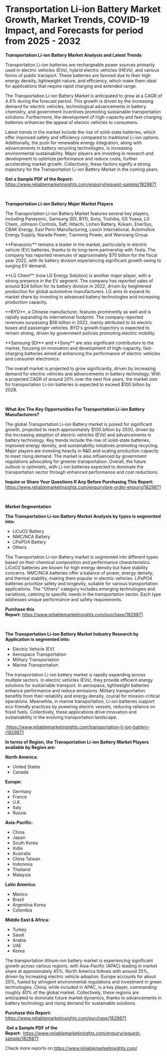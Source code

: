 <p><h1>Transportation Li-ion Battery Market Growth, Market Trends, COVID-19 Impact, and Forecasts for period from 2025 - 2032</h1></p><p><strong>Transportation Li-ion Battery Market Analysis and Latest Trends</strong></p>
<p><p>Transportation Li-ion batteries are rechargeable power sources primarily used in electric vehicles (EVs), hybrid electric vehicles (HEVs), and various forms of public transport. These batteries are favored due to their high energy density, lightweight nature, and efficiency, which make them ideal for applications that require rapid charging and extended range.</p><p>The Transportation Li-ion Battery Market is anticipated to grow at a CAGR of 4.4% during the forecast period. This growth is driven by the increasing demand for electric vehicles, technological advancements in battery chemistry, and government incentives promoting sustainable transportation solutions. Furthermore, the development of high-capacity and fast-charging batteries enhances the appeal of electric vehicles to consumers.</p><p>Latest trends in the market include the rise of solid-state batteries, which offer improved safety and efficiency compared to traditional Li-ion options. Additionally, the push for renewable energy integration, along with advancements in battery recycling technologies, is increasing environmental sustainability. Major players are investing in research and development to optimize performance and reduce costs, further accelerating market growth. Collectively, these factors signify a strong trajectory for the Transportation Li-ion Battery Market in the coming years.</p></p>
<p><strong>Get a Sample PDF of the Report:&nbsp;</strong> <a href="https://www.reliablemarketinsights.com/enquiry/request-sample/1829871?utm_campaign=2302&utm_medium=2&utm_source=Github&utm_content=ia&utm_term=14022025&utm_id=transportation-li-ion-battery">https://www.reliablemarketinsights.com/enquiry/request-sample/1829871</a></p>
<p>&nbsp;</p>
<p><strong>Transportation Li-ion Battery Major Market Players</strong></p>
<p><p>The Transportation Li-ion Battery Market features several key players, including Panasonic, Samsung SDI, BYD, Sony, Toshiba, GS Yuasa, LG Chem, Johnson Controls, Saft, Hitachi, Lishen Battery, Kokam, EnerSys, CBAK Energy, East Penn Manufacturing, Leoch International, Automotive Energy Supply, Narada Power, Tianneng Power, and Wanxiang Group. </p><p>**Panasonic** remains a leader in the market, particularly in electric vehicle (EV) batteries, thanks to its long-term partnership with Tesla. The company has reported revenues of approximately $70 billion for the fiscal year 2022, with its battery division experiencing significant growth owing to surging EV demand.</p><p>**LG Chem** (now LG Energy Solution) is another major player, with a strong presence in the EV segment. The company has reported sales of around $24 billion for its battery division in 2022, driven by heightened production for global automotive manufacturers. LG aims to expand its market share by investing in advanced battery technologies and increasing production capacity.</p><p>**BYD**, a Chinese manufacturer, features prominently as well and is rapidly expanding its international footprint. The company reported revenues surpassing $56 billion in 2022, mainly attributed to its electric buses and passenger vehicles. BYD's growth trajectory is expected to remain strong, driven by government policies promoting electric mobility.</p><p>**Samsung SDI** and **Sony** are also significant contributors to the market, focusing on innovation and development of high-capacity, fast-charging batteries aimed at enhancing the performance of electric vehicles and consumer electronics.</p><p>The overall market is projected to grow significantly, driven by increasing demand for electric vehicles and advancements in battery technology. With a projected CAGR of around 20% over the next five years, the market size for transportation Li-ion batteries is expected to exceed $100 billion by 2028.</p></p>
<p>&nbsp;</p>
<p><strong>What Are The Key Opportunities For Transportation Li-ion Battery Manufacturers?</strong></p>
<p><p>The global Transportation Li-ion Battery market is poised for significant growth, projected to reach approximately $100 billion by 2030, driven by the increasing adoption of electric vehicles (EVs) and advancements in battery technology. Key trends include the rise of solid-state batteries, improved energy density, and sustainability initiatives promoting recycling. Major players are investing heavily in R&D and scaling production capacity to meet rising demand. The market is also influenced by government regulations advocating for greener transportation. Overall, the future outlook is optimistic, with Li-ion batteries expected to dominate the transportation sector through enhanced performance and cost reductions.</p></p>
<p><strong>Inquire or Share Your Questions If Any Before Purchasing This Report:</strong> <a href="https://www.reliablemarketinsights.com/enquiry/pre-order-enquiry/1829871?utm_campaign=2302&utm_medium=2&utm_source=Github&utm_content=ia&utm_term=14022025&utm_id=transportation-li-ion-battery">https://www.reliablemarketinsights.com/enquiry/pre-order-enquiry/1829871</a></p>
<p>&nbsp;</p>
<p><strong>Market Segmentation</strong></p>
<p><strong>The Transportation Li-ion Battery Market Analysis by types is segmented into:</strong></p>
<p><ul><li>LiCoO2 Battery</li><li>NMC/NCA Battery</li><li>LiFePO4 Battery</li><li>Others</li></ul></p>
<p><p>The Transportation Li-ion Battery market is segmented into different types based on their chemical composition and performance characteristics. LiCoO2 batteries are known for high energy density but have stability concerns. NMC/NCA batteries offer a balance of power, energy density, and thermal stability, making them popular in electric vehicles. LiFePO4 batteries prioritize safety and longevity, suitable for various transportation applications. The "Others" category includes emerging technologies and variations, catering to specific needs in the transportation sector. Each type addresses unique performance and safety requirements.</p></p>
<p><strong>Purchase this Report:&nbsp;</strong><a href="https://www.reliablemarketinsights.com/purchase/1829871?utm_campaign=2302&utm_medium=2&utm_source=Github&utm_content=ia&utm_term=14022025&utm_id=transportation-li-ion-battery">https://www.reliablemarketinsights.com/purchase/1829871</a></p>
<p>&nbsp;</p>
<p><strong>The Transportation Li-ion Battery Market Industry Research by Application is segmented into:</strong></p>
<p><ul><li>Electric Vehicle (EV)</li><li>Aerospace Transportation</li><li>Military Transportation</li><li>Marine Transportation</li></ul></p>
<p><p>The transportation Li-ion battery market is rapidly expanding across multiple sectors. In electric vehicles (EVs), they provide efficient energy solutions for sustainable transport. In aerospace, lightweight batteries enhance performance and reduce emissions. Military transportation benefits from their reliability and energy density, crucial for mission-critical operations. Meanwhile, in marine transportation, Li-ion batteries support eco-friendly practices by powering electric vessels, reducing reliance on fossil fuels. Collectively, these applications drive innovation and sustainability in the evolving transportation landscape.</p></p>
<p><a href="https://www.reliablemarketinsights.com/transportation-li-ion-battery-r1829871?utm_campaign=2302&utm_medium=2&utm_source=Github&utm_content=ia&utm_term=14022025&utm_id=transportation-li-ion-battery">&nbsp;https://www.reliablemarketinsights.com/transportation-li-ion-battery-r1829871</a></p>
<p><strong>In terms of Region, the Transportation Li-ion Battery Market Players available by Region are:</strong></p>
<p>
    <p> <strong> North America: </strong>
        <ul>
            <li>United States</li>
            <li>Canada</li>
        </ul>
        </p> 
    <p> <strong> Europe: </strong>
        <ul>
            <li>Germany</li>
            <li>France</li>
            <li>U.K.</li>
            <li>Italy</li>
            <li>Russia</li>
        </ul>
        </p> 
    <p> <strong> Asia-Pacific: </strong>
        <ul>
            <li>China</li>
            <li>Japan</li>
            <li>South Korea</li>
            <li>India</li>
            <li>Australia</li>
            <li>China Taiwan</li>
            <li>Indonesia</li>
            <li>Thailand</li>
            <li>Malaysia</li>
        </ul>
        </p> 
    <p> <strong> Latin America: </strong>
        <ul>
            <li>Mexico</li>
            <li>Brazil</li>
            <li>Argentina Korea</li>
            <li>Colombia</li>
        </ul>
        </p> 
    <p> <strong> Middle East & Africa: </strong>
        <ul>
            <li>Turkey</li>
            <li>Saudi</li>
            <li>Arabia</li>
            <li>UAE</li>
            <li>Korea</li>
        </ul>
    </p>
    </p>
<p><p>The transportation lithium-ion battery market is experiencing significant growth across various regions, with Asia-Pacific (APAC) leading in market share at approximately 45%. North America follows with around 25%, driven by increasing electric vehicle adoption. Europe accounts for about 20%, fueled by stringent environmental regulations and investment in green technologies. China, while included in APAC, is a key player, commanding roughly 40% of the global market. Collectively, these regions are anticipated to dominate future market dynamics, thanks to advancements in battery technology and rising demand for sustainable solutions.</p></p>
<p><strong>Purchase this Report: </strong><a href="https://www.reliablemarketinsights.com/purchase/1829871?utm_campaign=2302&utm_medium=2&utm_source=Github&utm_content=ia&utm_term=14022025&utm_id=transportation-li-ion-battery">https://www.reliablemarketinsights.com/purchase/1829871</a></p>
<p>&nbsp;<strong>Get a Sample PDF of the Report:&nbsp;&nbsp;</strong><a href="https://www.reliablemarketinsights.com/enquiry/request-sample/1829871?utm_campaign=2302&utm_medium=2&utm_source=Github&utm_content=ia&utm_term=14022025&utm_id=transportation-li-ion-battery">https://www.reliablemarketinsights.com/enquiry/request-sample/1829871</a></p>
<p><strong></strong></p>
<p>Check more reports on <a href="https://www.reliablemarketinsights.com/?utm_campaign=2302&utm_medium=2&utm_source=Github&utm_content=ia&utm_term=14022025&utm_id=transportation-li-ion-battery">https://www.reliablemarketinsights.com/</a></p>